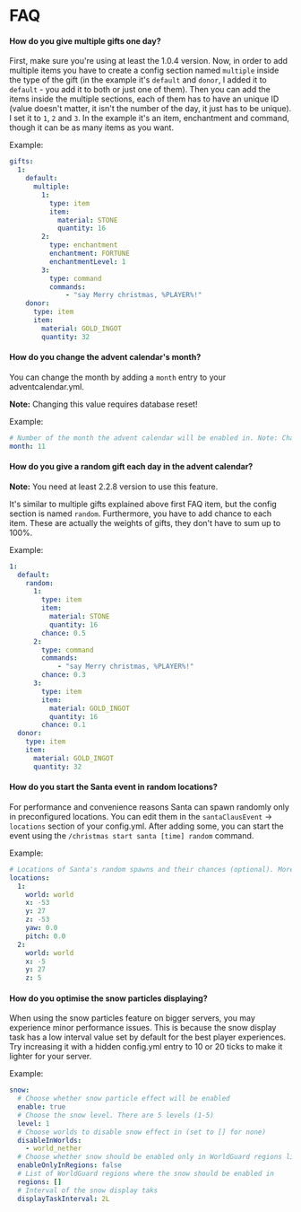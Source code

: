 # FAQ

#### How do you give multiple gifts one day?

First, make sure you're using at least the 1.0.4 version. Now, in order to add multiple items you have to create a config section named `multiple` inside the type of the gift (in the example it's `default` and `donor`, I added it to `default` - you add it to both or just one of them). Then you can add the items inside the multiple sections, each of them has to have an unique ID (value doesn't matter, it isn't the number of the day, it just has to be unique). I set it to `1`, `2` and `3`. In the example it's an item, enchantment and command, though it can be as many items as you want.

Example:
```yaml
gifts:
  1:
    default:
      multiple:
        1:
          type: item
          item:
            material: STONE
            quantity: 16
        2:
          type: enchantment
          enchantment: FORTUNE
          enchantmentLevel: 1
        3:
          type: command
          commands:
              - "say Merry christmas, %PLAYER%!"
    donor:
      type: item
      item:
        material: GOLD_INGOT
        quantity: 32
```


#### How do you change the advent calendar's month?

You can change the month by adding a `month` entry to your adventcalendar.yml.

<p class="error"><b>Note:</b> Changing this value requires database reset!</p>

Example:
```yaml
# Number of the month the advent calendar will be enabled in. Note: Changing this value requires database reset
month: 11
```


#### How do you give a random gift each day in the advent calendar?

<p class="error"><b>Note:</b> You need at least 2.2.8 version to use this feature.</p>

It's similar to multiple gifts explained above first FAQ item, but the config section is named `random`. Furthermore, you have to add chance to each item. These are actually the weights of gifts, they don't have to sum up to 100%.

Example:
```yaml
1:
  default:
    random:
      1:
        type: item
        item:
          material: STONE
          quantity: 16
        chance: 0.5
      2:
        type: command
        commands:
            - "say Merry christmas, %PLAYER%!"
        chance: 0.3
      3:
        type: item
        item:
          material: GOLD_INGOT
          quantity: 16
        chance: 0.1
  donor:
    type: item
    item:
      material: GOLD_INGOT
      quantity: 32
```

#### How do you start the Santa event in random locations?

For performance and convenience reasons Santa can spawn randomly only in preconfigured locations. You can edit them in the `santaClausEvent` -> `locations` section of your config.yml. After adding some, you can start the event using the `/christmas start santa [time] random` command.

Example:
```yaml
# Locations of Santa's random spawns and their chances (optional). More info in the plugin description
locations:
  1:
    world: world
    x: -53
    y: 27
    z: -53
    yaw: 0.0
    pitch: 0.0
  2:
    world: world
    x: -5
    y: 27
    z: 5
```


#### How do you optimise the snow particles displaying?

When using the snow particles feature on bigger servers, you may experience minor performance issues. This is because the snow display task has a low interval value set by default for the best player experiences. Try increasing it with a hidden config.yml entry to 10 or 20 ticks to make it lighter for your server.

Example:
```yaml
snow:
  # Choose whether snow particle effect will be enabled
  enable: true
  # Choose the snow level. There are 5 levels (1-5)
  level: 1
  # Choose worlds to disable snow effect in (set to [] for none)
  disableInWorlds:
    - world_nether
  # Choose whether snow should be enabled only in WorldGuard regions listed below
  enableOnlyInRegions: false
  # List of WorldGuard regions where the snow should be enabled in
  regions: []
  # Interval of the snow display taks
  displayTaskInterval: 2L
```
